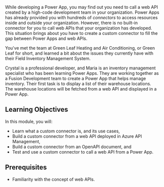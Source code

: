 While developing a Power App, you may find out you need to call a web API created by a high-code development team in your organization. Power Apps has already provided you with hundreds of *connectors* to access resources inside and outside your organization. However, there is no built-in connector for you to call web APIs that your organization has developed. This situation brings about you have to create a custom connector to fill the gap between Power Apps and web APIs.

You've met the team at Green Leaf Heating and Air Conditioning, or Green Leaf for short, and learned a bit about the issues they currently have with their Field Inventory Management System.

Crystal is a professional developer, and Maria is an inventory management specialist who has been learning Power Apps. They are working together as a Fusion Development team to create a Power App that helps manage inventory. Their first task is to display a list of their warehouse locations. The warehouse locations will be fetched from a web API and displayed in a Power App.


## Learning Objectives ##

In this module, you will:

* Learn what a custom connector is, and its use cases,
* Build a custom connector from a web API deployed in Azure API Management,
* Build a custom connector from an OpenAPI document, and
* Test and use a custom connector to call a web API from a Power App.


## Prerequisites ##

* Familiarity with the concept of web APIs.
